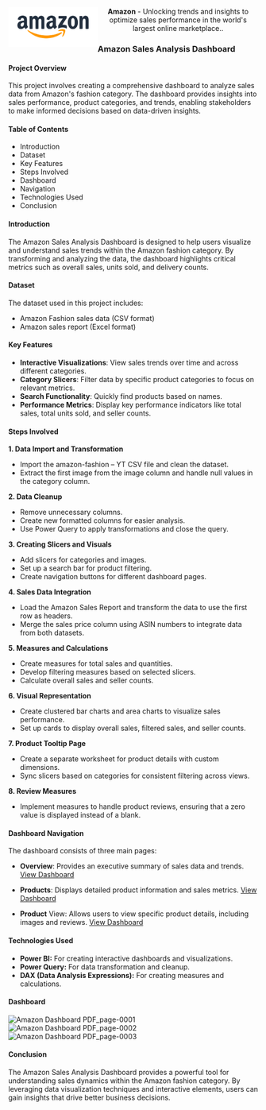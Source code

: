 <div align="center">
  <img src="https://github.com/jeevan499/Power-Bi-Projects-/blob/main/Amazon%20Dashboard/Amazon%20logo.png" alt="HDFC Logo" width="180" height="80" style="float: left; margin-right: 10 px;">
  <p> <b>Amazon</b> - Unlocking trends and insights to optimize sales performance in the world's largest online marketplace..</p>
</div>

### Amazon Sales Analysis Dashboard

#### Project Overview

This project involves creating a comprehensive dashboard to analyze sales data from Amazon's fashion category. The dashboard provides insights into sales performance, product categories, and trends, enabling stakeholders to make informed decisions based on data-driven insights.

#### Table of Contents
- Introduction
- Dataset
- Key Features
- Steps Involved
- Dashboard
- Navigation
- Technologies Used
- Conclusion

#### Introduction
The Amazon Sales Analysis Dashboard is designed to help users visualize and understand sales trends within the Amazon fashion category. By transforming and analyzing the data, the dashboard highlights critical metrics such as overall sales, units sold, and delivery counts.

#### Dataset

The dataset used in this project includes:

- Amazon Fashion sales data (CSV format)
- Amazon sales report (Excel format)

#### Key Features

- **Interactive Visualizations**: View sales trends over time and across different categories.
- **Category Slicers**: Filter data by specific product categories to focus on relevant metrics.
- **Search Functionality**: Quickly find products based on names.
- **Performance Metrics**: Display key performance indicators like total sales, total units sold, and seller counts.

#### Steps Involved

**1. Data Import and Transformation**

- Import the amazon-fashion – YT CSV file and clean the dataset.
- Extract the first image from the image column and handle null values in the category column.

**2. Data Cleanup**

- Remove unnecessary columns.
- Create new formatted columns for easier analysis.
- Use Power Query to apply transformations and close the query.

**3. Creating Slicers and Visuals**

- Add slicers for categories and images.
- Set up a search bar for product filtering.
- Create navigation buttons for different dashboard pages.

**4. Sales Data Integration**

- Load the Amazon Sales Report and transform the data to use the first row as headers.
- Merge the sales price column using ASIN numbers to integrate data from both datasets.

**5. Measures and Calculations**

- Create measures for total sales and quantities.
- Develop filtering measures based on selected slicers.
- Calculate overall sales and seller counts.

**6. Visual Representation**

- Create clustered bar charts and area charts to visualize sales performance.
- Set up cards to display overall sales, filtered sales, and seller counts.

**7. Product Tooltip Page**

- Create a separate worksheet for product details with custom dimensions.
- Sync slicers based on categories for consistent filtering across views.

**8. Review Measures**

- Implement measures to handle product reviews, ensuring that a zero value is displayed instead of a blank.

#### Dashboard Navigation 

The dashboard consists of three main pages:

- **Overview**: Provides an executive summary of sales data and trends. <a href = "https://github.com/jeevan499/Power-Bi-Projects-/blob/main/Amazon%20Dashboard/Amazon%20Dashboard%20PDF_page-0001.jpg">View Dashboard</a>

- **Products**: Displays detailed product information and sales metrics. <a href = "https://github.com/jeevan499/Power-Bi-Projects-/blob/main/Amazon%20Dashboard/Amazon%20Dashboard%20PDF_page-0002.jpg">View Dashboard</a>

- **Product** View: Allows users to view specific product details, including images and reviews. <a href = "https://github.com/jeevan499/Power-Bi-Projects-/blob/main/Amazon%20Dashboard/Amazon%20Dashboard%20PDF_page-0003.jpg">View Dashboard</a>

#### Technologies Used
- **Power BI:** For creating interactive dashboards and visualizations.
- **Power Query:** For data transformation and cleanup.
- **DAX (Data Analysis Expressions):** For creating measures and calculations.
  
#### Dashboard

![Amazon Dashboard PDF_page-0001](https://github.com/user-attachments/assets/f0fa1537-d786-44da-b9ee-3dc39c9d9190)
![Amazon Dashboard PDF_page-0002](https://github.com/user-attachments/assets/2c2e04dc-b959-44eb-bff1-55660e5cdeb4)
![Amazon Dashboard PDF_page-0003](https://github.com/user-attachments/assets/d413e865-6256-4b67-9e50-0e46b820d609)

#### Conclusion

The Amazon Sales Analysis Dashboard provides a powerful tool for understanding sales dynamics within the Amazon fashion category. By leveraging data visualization techniques and interactive elements, users can gain insights that drive better business decisions.

